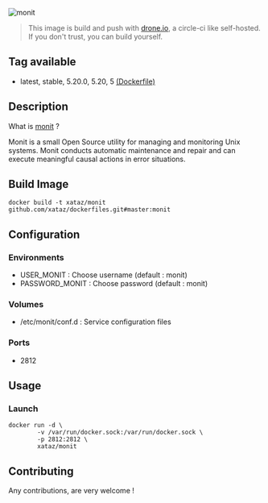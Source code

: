 ![monit](https://mmonit.com/monit/img/logo.png)

> This image is build and push with [drone.io](https://github.com/drone/drone), a circle-ci like self-hosted.
> If you don't trust, you can build yourself.

## Tag available
* latest, stable, 5.20.0, 5.20, 5 [(Dockerfile)](https://github.com/xataz/dockerfiles/blob/master/monit/Dockerfile)

## Description
What is [monit](https://mmonit.com/monit/) ?

Monit is a small Open Source utility for managing and monitoring Unix systems. Monit conducts automatic maintenance and repair and can execute meaningful causal actions in error situations. 

## Build Image

```shell
docker build -t xataz/monit github.com/xataz/dockerfiles.git#master:monit
```

## Configuration
### Environments
* USER_MONIT : Choose username (default : monit)
* PASSWORD_MONIT : Choose password (default : monit)

### Volumes
* /etc/monit/conf.d : Service configuration files

### Ports
* 2812

## Usage
### Launch
```shell
docker run -d \
        -v /var/run/docker.sock:/var/run/docker.sock \
        -p 2812:2812 \
        xataz/monit
```

## Contributing
Any contributions, are very welcome !